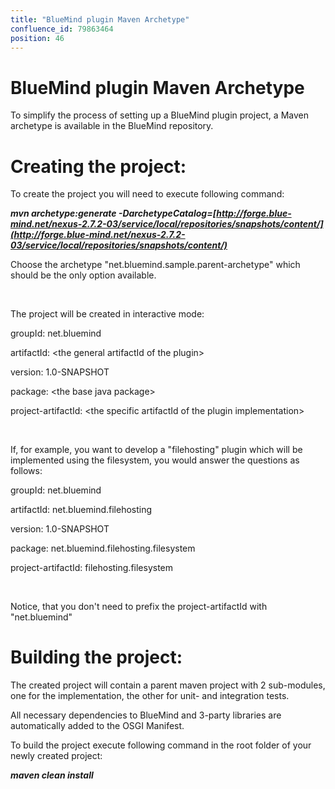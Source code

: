 ```yaml
---
title: "BlueMind plugin Maven Archetype"
confluence_id: 79863464
position: 46
---
```

# BlueMind plugin Maven Archetype


To simplify the process of setting up a BlueMind plugin project, a Maven archetype is available in the BlueMind repository.

# Creating the project:

To create the project you will need to execute following command:

***mvn archetype:generate -DarchetypeCatalog=[http://forge.blue-mind.net/nexus-2.7.2-03/service/local/repositories/snapshots/content/](http://forge.blue-mind.net/nexus-2.7.2-03/service/local/repositories/snapshots/content/)***

Choose the archetype "net.bluemind.sample.parent-archetype" which should be the only option available.

 

The project will be created in interactive mode:

groupId: net.bluemind

artifactId: &lt;the general artifactId of the plugin>

version: 1.0-SNAPSHOT

package: &lt;the base java package>

project-artifactId: &lt;the specific artifactId of the plugin implementation>

 

If, for example, you want to develop a "filehosting" plugin which will be implemented using the filesystem, you would answer the questions as follows:

groupId: net.bluemind

artifactId: net.bluemind.filehosting

version: 1.0-SNAPSHOT

package: net.bluemind.filehosting.filesystem

project-artifactId: filehosting.filesystem

 

Notice, that you don't need to prefix the project-artifactId with "net.bluemind"

# Building the project:

The created project will contain a parent maven project with 2 sub-modules, one for the implementation, the other for unit- and integration tests.

All necessary dependencies to BlueMind and 3-party libraries are automatically added to the OSGI Manifest.

To build the project execute following command in the root folder of your newly created project:

***maven clean install***

